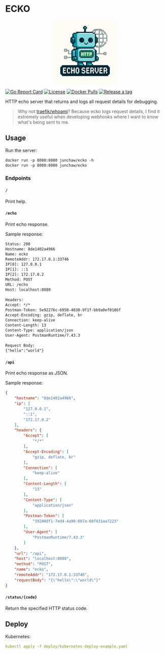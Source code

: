 # ECKO

<div align="center">
  <img src="docs/logo.png" alt="ecko logo" width="200">
</div>

[![Go Report Card](https://goreportcard.com/badge/github.com/junchaw/ecko)](https://goreportcard.com/report/github.com/junchaw/ecko)
[![License](https://img.shields.io/github/license/junchaw/ecko?color=blue)](https://github.com/junchaw/ecko/blob/main/LICENSE)
[![Docker Pulls](https://img.shields.io/docker/pulls/junchaw/ecko.svg)](https://hub.docker.com/r/junchaw/ecko/)
[![Release a tag](https://github.com/junchaw/ecko/actions/workflows/release.yml/badge.svg)](https://github.com/junchaw/ecko/actions/workflows/release.yml)

HTTP echo server that returns and logs all request details for debugging.

> Why not [traefik/whoami](https://github.com/traefik/whoami)? Because ecko logs request details, I find it extremely useful when developing webhooks where I want to know what's being sent to me.

## Usage

Run the server:

```shell
docker run -p 8080:8080 junchaw/ecko -h
docker run -p 8080:8080 junchaw/ecko
```

### Endpoints

#### `/`

Print help.

#### `/echo`

Print echo response.

Sample response:

```text
Status: 200
Hostname: 8de1402a4966
Name: ecko
RemoteAddr: 172.17.0.1:33746
IP[0]: 127.0.0.1
IP[1]: ::1
IP[2]: 172.17.0.2
Method: POST
URL: /echo
Host: localhost:8080

Headers:
Accept: */*
Postman-Token: 5e92276c-6950-4838-9f1f-bb9a0ef0186f
Accept-Encoding: gzip, deflate, br
Connection: keep-alive
Content-Length: 13
Content-Type: application/json
User-Agent: PostmanRuntime/7.43.3

Request Body:
{"hello":"world"}
```

#### `/api`

Print echo response as JSON.

Sample response:

```json
{
    "hostname": "8de1402a4966",
    "ip": [
        "127.0.0.1",
        "::1",
        "172.17.0.2"
    ],
    "headers": {
        "Accept": [
            "*/*"
        ],
        "Accept-Encoding": [
            "gzip, deflate, br"
        ],
        "Connection": [
            "keep-alive"
        ],
        "Content-Length": [
            "13"
        ],
        "Content-Type": [
            "application/json"
        ],
        "Postman-Token": [
            "39248df1-7ed4-4a90-887a-68f431aa7223"
        ],
        "User-Agent": [
            "PostmanRuntime/7.43.3"
        ]
    },
    "url": "/api",
    "host": "localhost:8080",
    "method": "POST",
    "name": "ecko",
    "remoteAddr": "172.17.0.1:33746",
    "requestBody": "{\"hello\":\"world\"}"
}
```

#### `/status/{code}`

Return the specified HTTP status code.

## Deploy

Kubernetes:

```yaml
kubectl apply -f deploy/kubernetes-deploy-example.yaml
```
